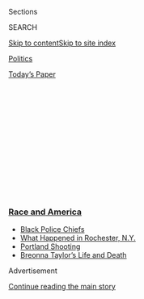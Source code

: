 <div id="app">

<div>

<div>

<div>

<div class="NYTAppHideMasthead css-1q2w90k e1suatyy0">

<div class="section css-ui9rw0 e1suatyy2">

<div class="css-eph4ug er09x8g0">

<div class="css-6n7j50">

</div>

<span class="css-1dv1kvn">Sections</span>

<div class="css-10488qs">

<span class="css-1dv1kvn">SEARCH</span>

</div>

[Skip to content](#site-content)[Skip to site
index](#site-index)

</div>

<div id="masthead-section-label" class="css-1wr3we4 eaxe0e00">

[Politics](https://www.nytimes3xbfgragh.onion/section/politics)

</div>

<div class="css-10698na e1huz5gh0">

</div>

</div>

<div id="masthead-bar-one" class="section hasLinks css-15hmgas e1csuq9d3">

<div class="css-uqyvli e1csuq9d0">

</div>

<div class="css-1uqjmks e1csuq9d1">

</div>

<div class="css-9e9ivx">

[](https://myaccount.nytimes3xbfgragh.onion/auth/login?response_type=cookie&client_id=vi)

</div>

<div class="css-1bvtpon e1csuq9d2">

[Today’s
Paper](https://www.nytimes3xbfgragh.onion/section/todayspaper)

</div>

</div>

</div>

</div>

<div data-aria-hidden="false">

<div id="site-content" data-role="main">

<div>

<div class="css-1aor85t" style="opacity:0.000000001;z-index:-1;visibility:hidden">

<div class="css-1hqnpie">

<div class="css-epjblv">

<span class="css-17xtcya">[Politics](/section/politics)</span><span class="css-x15j1o">|</span><span class="css-fwqvlz">What
to Watch for on Day 2 of the Republican National
Convention</span>

</div>

<div class="css-k008qs">

<div class="css-1iwv8en">

<span class="css-18z7m18"></span>

<div>

</div>

</div>

<span class="css-1n6z4y">https://nyti.ms/3jeVDy9</span>

<div class="css-1705lsu">

<div class="css-4xjgmj">

<div class="css-4skfbu" data-role="toolbar" data-aria-label="Social Media Share buttons, Save button, and Comments Panel with current comment count" data-testid="share-tools">

  - 
  - 
  - 
  - 
    
    <div class="css-6n7j50">
    
    </div>

  - 

</div>

</div>

</div>

</div>

</div>

</div>

<div class="css-13pd83m">

<div class="css-l9svim">

### [<span class="css-pa1jbp"><span class="css-1rxm0ex">Race and</span><span class="css-1rxm0ex"> America</span></span>](https://www.nytimes3xbfgragh.onion/news-event/george-floyd-protests-minneapolis-new-york-los-angeles?name=styln-george-floyd&region=TOP_BANNER&block=storyline_menu_recirc&action=click&pgtype=Article&impression_id=a80c1340-f4d0-11ea-be14-1f129ac58728&variant=undefined)

  - <span class="css-1qkutce">[Black Police
    Chiefs](https://www.nytimes3xbfgragh.onion/2020/09/11/us/black-police-chiefs-reform.html?name=styln-george-floyd&region=TOP_BANNER&block=storyline_menu_recirc&action=click&pgtype=Article&impression_id=a80c1341-f4d0-11ea-be14-1f129ac58728&variant=undefined)</span>
  - <span class="css-1qkutce">[What Happened in Rochester,
    N.Y.](https://www.nytimes3xbfgragh.onion/2020/09/04/nyregion/rochester-police-daniel-prude.html?name=styln-george-floyd&region=TOP_BANNER&block=storyline_menu_recirc&action=click&pgtype=Article&impression_id=a80c1342-f4d0-11ea-be14-1f129ac58728&variant=undefined)</span>
  - <span class="css-1qkutce">[Portland
    Shooting](https://www.nytimes3xbfgragh.onion/2020/08/30/us/portland-shooting-explained.html?name=styln-george-floyd&region=TOP_BANNER&block=storyline_menu_recirc&action=click&pgtype=Article&impression_id=a80c1343-f4d0-11ea-be14-1f129ac58728&variant=undefined)</span>
  - <span class="css-1qkutce">[Breonna Taylor’s Life and
    Death](https://www.nytimes3xbfgragh.onion/2020/08/30/us/breonna-taylor-police-killing.html?name=styln-george-floyd&region=TOP_BANNER&block=storyline_menu_recirc&action=click&pgtype=Article&impression_id=a80c1344-f4d0-11ea-be14-1f129ac58728&variant=undefined)</span>

</div>

</div>

<div id="top-wrapper" class="css-1sy8kpn">

<div id="top-slug" class="css-l9onyx">

Advertisement

</div>

[Continue reading the main
story](#after-top)

<div class="ad top-wrapper" style="text-align:center;height:100%;display:block;min-height:250px">

<div id="top" class="place-ad" data-position="top" data-size-key="top">

</div>

</div>

<div id="after-top">

</div>

</div>

<div>

<div id="sponsor-wrapper" class="css-1hyfx7x">

<div id="sponsor-slug" class="css-19vbshk">

Supported by

</div>

[Continue reading the main
story](#after-sponsor)

<div id="sponsor" class="ad sponsor-wrapper" style="text-align:center;height:100%;display:block">

</div>

<div id="after-sponsor">

</div>

</div>

<div class="css-186x18t">

</div>

<div class="css-1vkm6nb ehdk2mb0">

# What to Watch for on Day 2 of the Republican National Convention

</div>

Three of President Trump’s family members will speak tonight, including
his wife, Melania.

<div class="css-79elbk" data-testid="photoviewer-wrapper">

<div class="css-z3e15g" data-testid="photoviewer-wrapper-hidden">

</div>

<div class="css-1a48zt4 ehw59r15" data-testid="photoviewer-children">

![<span class="css-16f3y1r e13ogyst0" data-aria-hidden="true">Many
speeches will take place at the Mellon Auditorium in
Washington.</span><span class="css-cnj6d5 e1z0qqy90" itemprop="copyrightHolder"><span class="css-1ly73wi e1tej78p0">Credit...</span><span><span>Pete
Marovich for The New York
Times</span></span></span>](https://static01.graylady3jvrrxbe.onion/images/2020/08/25/us/politics/25rnc-whattowatch/merlin_176144115_846882c4-40e9-4cd6-b1f3-ee2eb4849f43-articleLarge.jpg?quality=75&auto=webp&disable=upscale)

</div>

</div>

<div class="css-18e8msd">

<div class="css-vp77d3 epjyd6m0">

<div class="css-hus3qt ey68jwv0" data-aria-hidden="true">

[![Astead W.
Herndon](https://static01.graylady3jvrrxbe.onion/images/2018/09/14/us/author-head-astead/author-head-astead-thumbLarge-v2.png
"Astead W. Herndon")](https://www.nytimes3xbfgragh.onion/by/astead-w-herndon)

</div>

<div class="css-1baulvz">

By [<span class="css-1baulvz last-byline" itemprop="name">Astead W.
Herndon</span>](https://www.nytimes3xbfgragh.onion/by/astead-w-herndon)

</div>

</div>

  - 
    
    <div class="css-ld3wwf e16638kd2">
    
    Published Aug. 25, 2020Updated Aug. 27,
    2020
    
    </div>

  - 
    
    <div class="css-4xjgmj">
    
    <div class="css-pvvomx" data-role="toolbar" data-aria-label="Social Media Share buttons, Save button, and Comments Panel with current comment count" data-testid="share-tools">
    
      - 
      - 
      - 
      - 
        
        <div class="css-6n7j50">
        
        </div>
    
      - 
    
    </div>
    
    </div>

</div>

</div>

<div class="section meteredContent css-1r7ky0e" name="articleBody" itemprop="articleBody">

<div class="css-1fanzo5 StoryBodyCompanionColumn">

<div class="css-53u6y8">

The second night of the [Republican National
Convention](https://www.nytimes3xbfgragh.onion/2020/08/27/us/politics/how-to-watch-republican-convention.html)
kicks off Tuesday evening, a day after speakers including Senator Tim
Scott of South Carolina, former Ambassador Nikki Haley, Donald Trump
Jr., and others painted a disjointed portrait of their Democratic
opponents and the country.

At times, the tone was dark — as speakers warned of a supposed societal
collapse if Joseph R. Biden Jr. was elected to the White House and if
Democrats won sweeping victories in Congress. Mr. Scott and Ms. Haley,
two Republicans who are rumored to be eyeing a 2024 presidential run,
sought to weave their jabs at liberals with a more traditional message
of inspiration and small government.

Tuesday night’s lineup features an eclectic blend of speakers, including
three members of Mr. Trump’s immediate family. The message will most
likely tread similar ground: that November’s election is a crossroads
for the country, and that re-electing President Trump is a moral
necessity.

## Who’s speaking on Tuesday?

The first lady, **[Melania
Trump](https://www.nytimes3xbfgragh.onion/2020/08/26/style/melania-trump-republican-national-convention.html),**
will anchor the evening, and two of the president’s adult children —
**Eric Trump** and **Tiffany Trump** — will also speak.

</div>

</div>

<div class="css-1fanzo5 StoryBodyCompanionColumn">

<div class="css-53u6y8">

Similar to Monday night, which featured a video message from the St.
Louis couple who gained viral fame after pointing a gun at protesters,
Tuesday’s lineup also features a veteran of internet mudslinging:
**Nicholas Sandmann.** Mr. Sandmann was the high school student whose
interaction with a Native American protester went viral online and drew
immediate condemnation. But later, new camera angles revealed that Mr.
Sandmann was not antagonizing the protester as initially thought, and he
has since become a hero of conservative media.

Other speakers will include Secretary of State **Mike Pompeo**; ****
former Attorney General **Pam Bondi** of Florida; **** and Gov. **Kim
Reynolds** of Iowa. Mr. Pompeo’s appearance in particular has been
criticized as outside the political bounds of a cabinet figure whose
post is often associated with apolitical diplomacy.

## A television feel? Or rally speeches?

The stark contrast in tone and message between the Democrats and
Republicans was not the only thing on display Monday; there was also
their different approaches to hosting a convention that has been upended
by the coronavirus outbreak. While Democrats leaned in fully to the
television format, having actresses serve as the evening’s moderators
and producing several slick videos to thread between speeches, the first
night of the [Republican
convention](https://www.nytimes3xbfgragh.onion/live/2020/08/27/us/rnc-convention-election)
had the feel of one of Mr. Trump’s signature rallies — just with no live
audience. Rather than taped remarks, almost all Republicans gave live
speeches in Washington, D.C. There was less pre-preduction besides a
video narrated by the actor Jon Voight, which was repeated twice in the
first night’s broadcast.

During one segment, Mr. Trump seemed to take a play from the Democratic
convention a week prior, holding round tables with Americans who had
been affected by the coronavirus and another with former hostages and
detainees freed by Mr. Trump’s administration. Except, while the
Democrats’ listening sessions with Mr. Biden were highly choreographed
and conducted virtually, Mr. Trump’s was freewheeling and in person.
Conservatives have bragged on holding more live speeches, saying they
believe it will give Americans a more authentic experience. It could be,
however, that they are trying to hold on to a format that doesn’t
translate as well to the small screen.

## Does Wisconsin come up?

Republicans have tried to pitch the protests about Black Lives Matter
and police brutality against Democrats, casting protesters as violent
actors seeking to destroy America. In the past 24 hours, they have added
a new talking point: the fires and destruction that took place in
Kenosha, Wis., after police officers were captured on camera shooting a
Black man named Jacob Blake multiple times in the back.

</div>

</div>

<div class="css-1fanzo5 StoryBodyCompanionColumn">

<div class="css-53u6y8">

On the first night of the convention, Republicans falsely said that Mr.
Biden wanted to defund police departments and that he encouraged rioters
actions throughout the country. Republicans could refresh that argument
with the shooting of Mr. Blake and try to force Mr. Biden into a corner
between his progressive flank that wants him to embrace systemic
policing reform and moderates that want him to avoid it.

In previous instances, Mr. Biden has shrugged off these attempts at
driving a wedge. The Biden campaign has repeatedly said he does not
support police abolition or defunding police departments. He has
expressed sympathy for Black victims of police violence and said
officers should be held accountable.

</div>

</div>

</div>

<div>

</div>

<div>

</div>

<div>

</div>

<div>

<div id="bottom-wrapper" class="css-1ede5it">

<div id="bottom-slug" class="css-l9onyx">

Advertisement

</div>

[Continue reading the main
story](#after-bottom)

<div id="bottom" class="ad bottom-wrapper" style="text-align:center;height:100%;display:block;min-height:90px">

</div>

<div id="after-bottom">

</div>

</div>

</div>

</div>

</div>

## Site Index

<div>

</div>

## Site Information Navigation

  - [© <span>2020</span> <span>The New York Times
    Company</span>](https://help.nytimes3xbfgragh.onion/hc/en-us/articles/115014792127-Copyright-notice)

<!-- end list -->

  - [NYTCo](https://www.nytco.com/)
  - [Contact
    Us](https://help.nytimes3xbfgragh.onion/hc/en-us/articles/115015385887-Contact-Us)
  - [Work with us](https://www.nytco.com/careers/)
  - [Advertise](https://nytmediakit.com/)
  - [T Brand Studio](http://www.tbrandstudio.com/)
  - [Your Ad
    Choices](https://www.nytimes3xbfgragh.onion/privacy/cookie-policy#how-do-i-manage-trackers)
  - [Privacy](https://www.nytimes3xbfgragh.onion/privacy)
  - [Terms of
    Service](https://help.nytimes3xbfgragh.onion/hc/en-us/articles/115014893428-Terms-of-service)
  - [Terms of
    Sale](https://help.nytimes3xbfgragh.onion/hc/en-us/articles/115014893968-Terms-of-sale)
  - [Site
    Map](https://spiderbites.nytimes3xbfgragh.onion)
  - [Help](https://help.nytimes3xbfgragh.onion/hc/en-us)
  - [Subscriptions](https://www.nytimes3xbfgragh.onion/subscription?campaignId=37WXW)

</div>

</div>

</div>

</div>
